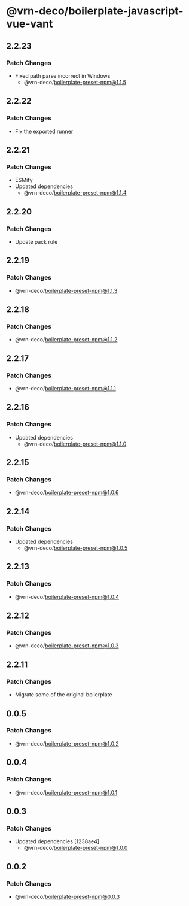 # @vrn-deco/boilerplate-javascript-vue-vant

## 2.2.23

### Patch Changes

- Fixed path parse incorrect in Windows
  - @vrn-deco/boilerplate-preset-npm@1.1.5

## 2.2.22

### Patch Changes

- Fix the exported runner

## 2.2.21

### Patch Changes

- ESMify
- Updated dependencies
  - @vrn-deco/boilerplate-preset-npm@1.1.4

## 2.2.20

### Patch Changes

- Update pack rule

## 2.2.19

### Patch Changes

- @vrn-deco/boilerplate-preset-npm@1.1.3

## 2.2.18

### Patch Changes

- @vrn-deco/boilerplate-preset-npm@1.1.2

## 2.2.17

### Patch Changes

- @vrn-deco/boilerplate-preset-npm@1.1.1

## 2.2.16

### Patch Changes

- Updated dependencies
  - @vrn-deco/boilerplate-preset-npm@1.1.0

## 2.2.15

### Patch Changes

- @vrn-deco/boilerplate-preset-npm@1.0.6

## 2.2.14

### Patch Changes

- Updated dependencies
  - @vrn-deco/boilerplate-preset-npm@1.0.5

## 2.2.13

### Patch Changes

- @vrn-deco/boilerplate-preset-npm@1.0.4

## 2.2.12

### Patch Changes

- @vrn-deco/boilerplate-preset-npm@1.0.3

## 2.2.11

### Patch Changes

- Migrate some of the original boilerplate

## 0.0.5

### Patch Changes

- @vrn-deco/boilerplate-preset-npm@1.0.2

## 0.0.4

### Patch Changes

- @vrn-deco/boilerplate-preset-npm@1.0.1

## 0.0.3

### Patch Changes

- Updated dependencies [1238ae4]
  - @vrn-deco/boilerplate-preset-npm@1.0.0

## 0.0.2

### Patch Changes

- @vrn-deco/boilerplate-preset-npm@0.0.3
